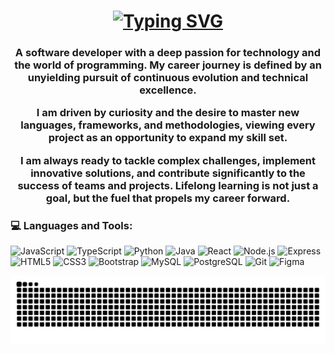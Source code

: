 <h1 align="center">
  <a href="https://git.io/typing-svg">
    <img src="https://readme-typing-svg.herokuapp.com?font=Fira+Code&weight=600&size=25&duration=4000&pause=1000&color=0e75b6&center=true&vCenter=true&width=435&lines=Hi+👋+I'm+Lincoln+Borsoi;Software+Developer;Lifelong+Learner;Data+Structures+Enthusiast;Game+Developer+in+the+making" alt="Typing SVG" />
  </a>
</h1>

<h3 align="center">A software developer with a deep passion for technology and the world of programming. My career journey is defined by an unyielding pursuit of continuous evolution and technical excellence.

I am driven by curiosity and the desire to master new languages, frameworks, and methodologies, viewing every project as an opportunity to expand my skill set.

I am always ready to tackle complex challenges, implement innovative solutions, and contribute significantly to the success of teams and projects. Lifelong learning is not just a goal, but the fuel that propels my career forward.</h3>


<h3 align="left">💻 Languages and Tools:</h3>
<p align="left">
  <img src="https://img.shields.io/badge/JavaScript-F7DF1E?style=for-the-badge&logo=javascript&logoColor=black" alt="JavaScript"/>
  <img src="https://img.shields.io/badge/TypeScript-3178C6?style=for-the-badge&logo=typescript&logoColor=white" alt="TypeScript"/>
  <img src="https://img.shields.io/badge/Python-3776AB?style=for-the-badge&logo=python&logoColor=white" alt="Python"/>
  <img src="https://img.shields.io/badge/Java-ED8B00?style=for-the-badge&logo=openjdk&logoColor=white" alt="Java"/>
  <img src="https://img.shields.io/badge/React-61DAFB?style=for-the-badge&logo=react&logoColor=black" alt="React"/>
  <img src="https://img.shields.io/badge/Node.js-339933?style=for-the-badge&logo=nodedotjs&logoColor=white" alt="Node.js"/>
  <img src="https://img.shields.io/badge/Express-000000?style=for-the-badge&logo=express&logoColor=white" alt="Express"/>
  <img src="https://img.shields.io/badge/HTML5-E34F26?style=for-the-badge&logo=html5&logoColor=white" alt="HTML5"/>
  <img src="https://img.shields.io/badge/CSS3-1572B6?style=for-the-badge&logo=css3&logoColor=white" alt="CSS3"/>
  <img src="https://img.shields.io/badge/Bootstrap-7952B3?style=for-the-badge&logo=bootstrap&logoColor=white" alt="Bootstrap"/>
  <img src="https://img.shields.io/badge/MySQL-4479A1?style=for-the-badge&logo=mysql&logoColor=white" alt="MySQL"/>
  <img src="https://img.shields.io/badge/PostgreSQL-4169E1?style=for-the-badge&logo=postgresql&logoColor=white" alt="PostgreSQL"/>
  <img src="https://img.shields.io/badge/Git-F05032?style=for-the-badge&logo=git&logoColor=white" alt="Git"/>
  <img src="https://img.shields.io/badge/Figma-F24E1E?style=for-the-badge&logo=figma&logoColor=white" alt="Figma"/>
</p>


<picture align="center">
  <source media="(prefers-color-scheme: dark)" srcset="https://raw.githubusercontent.com/Dollar2006/Dollar2006/output/github-contribution-grid-snake-dark.svg">
  <source media="(prefers-color-scheme: light)" srcset="https://raw.githubusercontent.com/Dollar2006/Dollar2006/output/github-contribution-grid-snake-dark.svg">
  <img align="center" alt="github contribution grid snake animation" src="https://raw.githubusercontent.com/Dollar2006/Dollar2006/output/github-contribution-grid-snake.svg">
</picture>

